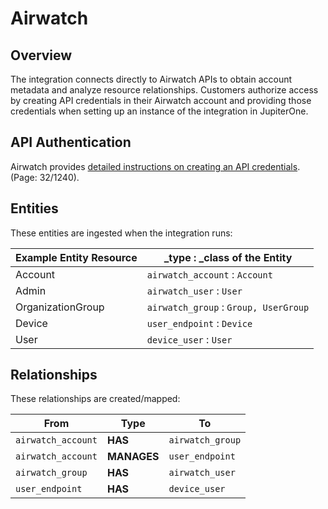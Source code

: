 # Airwatch

## Overview

The integration connects directly to Airwatch APIs to obtain account metadata
and analyze resource relationships. Customers authorize access by creating API
credentials in their Airwatch account and providing those credentials when
setting up an instance of the integration in JupiterOne.

## API Authentication

Airwatch provides
[detailed instructions on creating an API credentials](https://resources.workspaceone.com/view/zv5cgwjrcv972rd6fmml/en).
(Page: 32/1240).

## Entities

These entities are ingested when the integration runs:

| Example Entity Resource | \_type : \_class of the Entity        |
| ----------------------- | ------------------------------------- |
| Account                 | `airwatch_account` : `Account`        |
| Admin                   | `airwatch_user` : `User`              |
| OrganizationGroup       | `airwatch_group` : `Group, UserGroup` |
| Device                  | `user_endpoint` : `Device`            |
| User                    | `device_user` : `User`                |

## Relationships

These relationships are created/mapped:

| From               | Type        | To               |
| ------------------ | ----------- | ---------------- |
| `airwatch_account` | **HAS**     | `airwatch_group` |
| `airwatch_account` | **MANAGES** | `user_endpoint`  |
| `airwatch_group`   | **HAS**     | `airwatch_user`  |
| `user_endpoint`    | **HAS**     | `device_user`    |
